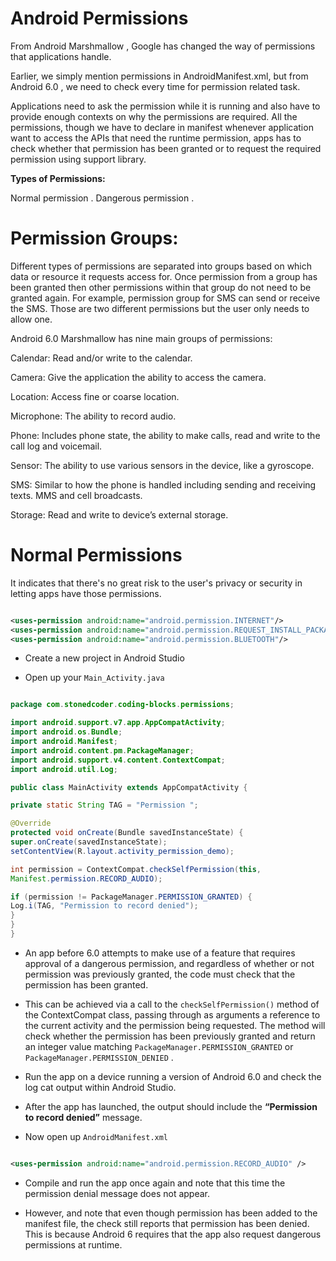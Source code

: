 # Android Permissions

From Android Marshmallow , Google has changed the way of permissions that applications handle.

Earlier, we simply mention permissions in AndroidManifest.xml, but from Android 6.0 , we need to check every time for permission related task.

Applications need to ask the permission while it is running and also have to provide enough contexts on why the permissions are required. All the permissions, though we have to declare in manifest whenever application want to access the APIs that need the runtime permission, apps has to check whether that permission has been granted or to request the required permission using support library.

**Types of Permissions:**

Normal permission .
Dangerous permission .
# Permission Groups:

Different types of permissions are separated into groups based on which data or resource it requests access for. Once permission from a group has been granted then other permissions within that group do not need to be granted again. For example, permission group for SMS can send or receive the SMS. Those are two different permissions but the user only needs to allow one.

Android 6.0 Marshmallow has nine main groups of permissions:

Calendar: Read and/or write to the calendar.

Camera: Give the application the ability to access the camera.

Location: Access fine or coarse location.

Microphone: The ability to record audio.

Phone: Includes phone state, the ability to make calls, read and write to the call log and voicemail.

Sensor: The ability to use various sensors in the device, like a gyroscope.

SMS: Similar to how the phone is handled including sending and receiving texts. MMS and cell broadcasts.

Storage: Read and write to device’s external storage.
# Normal Permissions

It indicates that there's no great risk to the user's privacy or security in letting apps have those permissions.

```xml

<uses-permission android:name="android.permission.INTERNET"/>
<uses-permission android:name="android.permission.REQUEST_INSTALL_PACKAGES"/>
<uses-permission android:name="android.permission.BLUETOOTH"/>
```


* Create a new project in Android Studio

* Open up your `Main_Activity.java`

```java

package com.stonedcoder.coding-blocks.permissions;

import android.support.v7.app.AppCompatActivity;
import android.os.Bundle;
import android.Manifest;
import android.content.pm.PackageManager;
import android.support.v4.content.ContextCompat;
import android.util.Log;

public class MainActivity extends AppCompatActivity {

private static String TAG = "Permission ";

@Override
protected void onCreate(Bundle savedInstanceState) {
super.onCreate(savedInstanceState);
setContentView(R.layout.activity_permission_demo);

int permission = ContextCompat.checkSelfPermission(this,
Manifest.permission.RECORD_AUDIO);

if (permission != PackageManager.PERMISSION_GRANTED) {
Log.i(TAG, "Permission to record denied");
}
}
}
```

* An app before 6.0 attempts to make use of a feature that requires approval of a dangerous permission, and regardless of whether or not permission was previously granted, the code must check that the permission has been granted.

* This can be achieved via a call to the `checkSelfPermission()` method of the ContextCompat class, passing through as arguments a reference to the current activity and the permission being requested. The method will check whether the permission has been previously granted and return an integer value matching `PackageManager.PERMISSION_GRANTED` or `PackageManager.PERMISSION_DENIED` . 

* Run the app on a device running a version of Android 6.0 and check the log cat output within Android Studio.

* After the app has launched, the output should include the **“Permission to record denied”** message.

* Now open up `AndroidManifest.xml`

```xml

<uses-permission android:name="android.permission.RECORD_AUDIO" />
```

* Compile and run the app once again and note that this time the permission denial message does not appear.

* However, and note that even though permission has been added to the manifest file, the check still reports that permission has been denied. This is because Android 6 requires that the app also request dangerous permissions at runtime.
